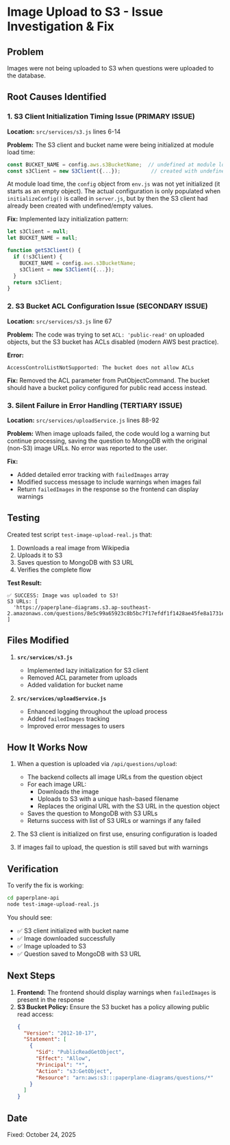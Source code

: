 # Image Upload to S3 - Issue Investigation & Fix

## Problem
Images were not being uploaded to S3 when questions were uploaded to the database.

## Root Causes Identified

### 1. **S3 Client Initialization Timing Issue** (PRIMARY ISSUE)
**Location:** `src/services/s3.js` lines 6-14

**Problem:**
The S3 client and bucket name were being initialized at module load time:
```javascript
const BUCKET_NAME = config.aws.s3BucketName;  // undefined at module load
const s3Client = new S3Client({...});          // created with undefined values
```

At module load time, the `config` object from `env.js` was not yet initialized (it starts as an empty object). The actual configuration is only populated when `initializeConfig()` is called in `server.js`, but by then the S3 client had already been created with undefined/empty values.

**Fix:**
Implemented lazy initialization pattern:
```javascript
let s3Client = null;
let BUCKET_NAME = null;

function getS3Client() {
  if (!s3Client) {
    BUCKET_NAME = config.aws.s3BucketName;
    s3Client = new S3Client({...});
  }
  return s3Client;
}
```

### 2. **S3 Bucket ACL Configuration Issue** (SECONDARY ISSUE)
**Location:** `src/services/s3.js` line 67

**Problem:**
The code was trying to set `ACL: 'public-read'` on uploaded objects, but the S3 bucket has ACLs disabled (modern AWS best practice).

**Error:**
```
AccessControlListNotSupported: The bucket does not allow ACLs
```

**Fix:**
Removed the ACL parameter from PutObjectCommand. The bucket should have a bucket policy configured for public read access instead.

### 3. **Silent Failure in Error Handling** (TERTIARY ISSUE)
**Location:** `src/services/uploadService.js` lines 88-92

**Problem:**
When image uploads failed, the code would log a warning but continue processing, saving the question to MongoDB with the original (non-S3) image URLs. No error was reported to the user.

**Fix:**
- Added detailed error tracking with `failedImages` array
- Modified success message to include warnings when images fail
- Return `failedImages` in the response so the frontend can display warnings

## Testing

Created test script `test-image-upload-real.js` that:
1. Downloads a real image from Wikipedia
2. Uploads it to S3
3. Saves question to MongoDB with S3 URL
4. Verifies the complete flow

**Test Result:**
```
✅ SUCCESS: Image was uploaded to S3!
S3 URLs: [
  'https://paperplane-diagrams.s3.ap-southeast-2.amazonaws.com/questions/8e5c99a65923c8b5bc7f17efdf1f1428ae45fe8a1731e6573e156c4d0496bcba.jpg'
]
```

## Files Modified

1. **`src/services/s3.js`**
   - Implemented lazy initialization for S3 client
   - Removed ACL parameter from uploads
   - Added validation for bucket name

2. **`src/services/uploadService.js`**
   - Enhanced logging throughout the upload process
   - Added `failedImages` tracking
   - Improved error messages to users

## How It Works Now

1. When a question is uploaded via `/api/questions/upload`:
   - The backend collects all image URLs from the question object
   - For each image URL:
     - Downloads the image
     - Uploads to S3 with a unique hash-based filename
     - Replaces the original URL with the S3 URL in the question object
   - Saves the question to MongoDB with S3 URLs
   - Returns success with list of S3 URLs or warnings if any failed

2. The S3 client is initialized on first use, ensuring configuration is loaded

3. If images fail to upload, the question is still saved but with warnings

## Verification

To verify the fix is working:
```bash
cd paperplane-api
node test-image-upload-real.js
```

You should see:
- ✅ S3 client initialized with bucket name
- ✅ Image downloaded successfully
- ✅ Image uploaded to S3
- ✅ Question saved to MongoDB with S3 URL

## Next Steps

1. **Frontend:** The frontend should display warnings when `failedImages` is present in the response
2. **S3 Bucket Policy:** Ensure the S3 bucket has a policy allowing public read access:
   ```json
   {
     "Version": "2012-10-17",
     "Statement": [
       {
         "Sid": "PublicReadGetObject",
         "Effect": "Allow",
         "Principal": "*",
         "Action": "s3:GetObject",
         "Resource": "arn:aws:s3:::paperplane-diagrams/questions/*"
       }
     ]
   }
   ```

## Date
Fixed: October 24, 2025